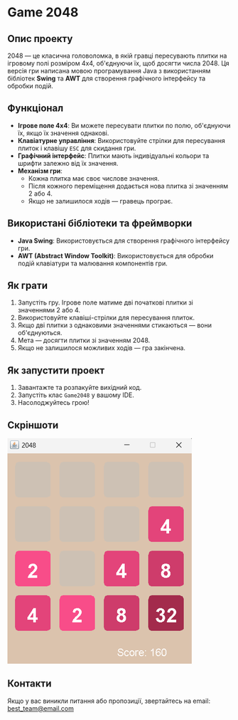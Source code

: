 # Game 2048

## Опис проекту

2048 — це класична головоломка, в якій гравці пересувають плитки на ігровому полі розміром 4x4, об'єднуючи їх, щоб досягти числа 2048. Ця версія гри написана мовою програмування Java з використанням бібліотек **Swing** та **AWT** для створення графічного інтерфейсу та обробки подій.

## Функціонал

- **Ігрове поле 4x4**: Ви можете пересувати плитки по полю, об'єднуючи їх, якщо їх значення однакові.
- **Клавіатурне управління**: Використовуйте стрілки для пересування плиток і клавішу `ESC` для скидання гри.
- **Графічний інтерфейс**: Плитки мають індивідуальні кольори та шрифти залежно від їх значення.
- **Механізм гри**:
    - Кожна плитка має своє числове значення.
    - Після кожного переміщення додається нова плитка зі значенням 2 або 4.
    - Якщо не залишилося ходів — гравець програє.

## Використані бібліотеки та фреймворки

- **Java Swing**: Використовується для створення графічного інтерфейсу гри.
- **AWT (Abstract Window Toolkit)**: Використовується для обробки подій клавіатури та малювання компонентів гри.

## Як грати

1. Запустіть гру. Ігрове поле матиме дві початкові плитки зі значеннями 2 або 4.
2. Використовуйте клавіші-стрілки для пересування плиток.
3. Якщо дві плитки з однаковими значеннями стикаються — вони об'єднуються.
4. Мета — досягти плитки зі значенням 2048.
5. Якщо не залишилося можливих ходів — гра закінчена.

## Як запустити проект

1. Завантажте та розпакуйте вихідний код.
2. Запустіть клас `Game2048` у вашому IDE.
3. Насолоджуйтесь грою!

## Скріншоти

![img.png](img.png)

## Контакти

Якщо у вас виникли питання або пропозиції, звертайтесь на email: best_team@email.com
